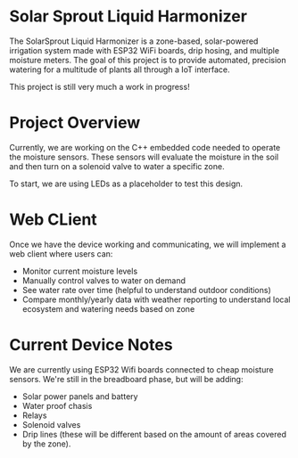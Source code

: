 # Solar Sprout Liquid Harmonizer

The SolarSprout Liquid Harmonizer is a zone-based, solar-powered irrigation system made with ESP32 WiFi boards, drip hosing, and multiple moisture meters.
The goal of this project is to provide automated, precision watering for a multitude of plants all through a IoT interface.

This project is still very much a work in progress!

# Project Overview

Currently, we are working on the C++ embedded code needed to operate the moisture sensors. These sensors will evaluate the moisture in the soil and then turn on a solenoid valve to water a specific zone. 

To start, we are using LEDs as a placeholder to test this design.

# Web CLient
Once we have the device working and communicating, we will implement a web client where users can:
- Monitor current moisture levels
- Manually control valves to water on demand
- See water rate over time (helpful to understand outdoor conditions)
- Compare monthly/yearly data with weather reporting to understand local ecosystem and watering needs based on zone

# Current Device Notes
We are currently using ESP32 Wifi boards connected to cheap moisture sensors. We're still in the breadboard phase, but will be adding:
- Solar power panels and battery
- Water proof chasis
- Relays
- Solenoid valves
- Drip lines (these will be different based on the amount of areas covered by the zone).


